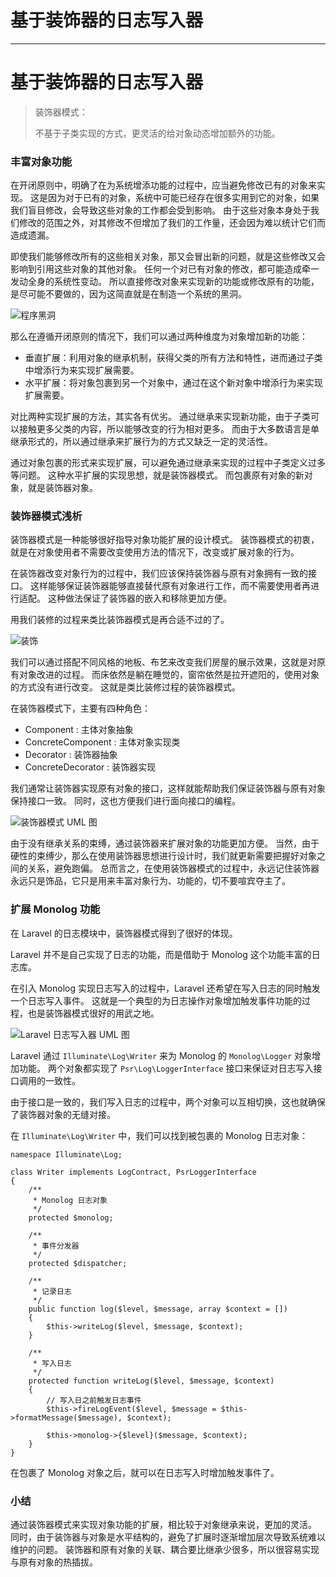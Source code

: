 
# 基于装饰器的日志写入器
---

# 基于装饰器的日志写入器

> 装饰器模式：
> 
> 不基于子类实现的方式，更灵活的给对象动态增加额外的功能。

### 丰富对象功能

在开闭原则中，明确了在为系统增添功能的过程中，应当避免修改已有的对象来实现。 这是因为对于已有的对象，系统中可能已经存在很多实用到它的对象，如果我们盲目修改，会导致这些对象的工作都会受到影响。 由于这些对象本身处于我们修改的范围之外，对其修改不但增加了我们的工作量，还会因为难以统计它们而造成遗漏。

即使我们能够修改所有的这些相关对象，那又会冒出新的问题，就是这些修改又会影响到引用这些对象的其他对象。 任何一个对已有对象的修改，都可能造成牵一发动全身的系统性变动。 所以直接修改对象来实现新的功能或修改原有的功能，是尽可能不要做的，因为这简直就是在制造一个系统的黑洞。

![程序黑洞](https://p1-jj.byteimg.com/tos-cn-i-t2oaga2asx/gold-user-assets/2018/1/6/160cc261d82b5452~tplv-t2oaga2asx-image.image)

那么在遵循开闭原则的情况下，我们可以通过两种维度为对象增加新的功能：

- 垂直扩展：利用对象的继承机制，获得父类的所有方法和特性，进而通过子类中增添行为来实现扩展需要。
- 水平扩展：将对象包裹到另一个对象中，通过在这个新对象中增添行为来实现扩展需要。

对比两种实现扩展的方法，其实各有优劣。 通过继承来实现新功能，由于子类可以接触更多父类的内容，所以能够改变的行为相对更多。 而由于大多数语言是单继承形式的，所以通过继承来扩展行为的方式又缺乏一定的灵活性。

通过对象包裹的形式来实现扩展，可以避免通过继承来实现的过程中子类定义过多等问题。 这种水平扩展的实现思想，就是装饰器模式。 而包裹原有对象的新对象，就是装饰器对象。

### 装饰器模式浅析

装饰器模式是一种能够很好指导对象功能扩展的设计模式。 装饰器模式的初衷，就是在对象使用者不需要改变使用方法的情况下，改变或扩展对象的行为。

在装饰器改变对象行为的过程中，我们应该保持装饰器与原有对象拥有一致的接口。 这样能够保证装饰器能够直接替代原有对象进行工作，而不需要使用者再进行适配。 这种做法保证了装饰器的嵌入和移除更加方便。

用我们装修的过程来类比装饰器模式是再合适不过的了。

![装饰](https://p1-jj.byteimg.com/tos-cn-i-t2oaga2asx/gold-user-assets/2018/1/6/160cc26528e82fc3~tplv-t2oaga2asx-image.image)

我们可以通过搭配不同风格的地板、布艺来改变我们房屋的展示效果，这就是对原有对象改进的过程。 而床依然是躺在睡觉的，窗帘依然是拉开遮阳的，使用对象的方式没有进行改变。 这就是类比装修过程的装饰器模式。

在装饰器模式下，主要有四种角色：

- Component : 主体对象抽象
- ConcreteComponent : 主体对象实现类
- Decorator : 装饰器抽象
- ConcreteDecorator : 装饰器实现

我们通常让装饰器实现原有对象的接口，这样就能帮助我们保证装饰器与原有对象保持接口一致。 同时，这也方便我们进行面向接口的编程。

![装饰器模式 UML 图](https://p1-jj.byteimg.com/tos-cn-i-t2oaga2asx/gold-user-assets/2018/1/6/160cc268cb53a31a~tplv-t2oaga2asx-image.image)

由于没有继承关系的束缚，通过装饰器来扩展对象的功能更加方便。 当然，由于硬性的束缚少，那么在使用装饰器思想进行设计时，我们就更新需要把握好对象之间的关系，避免跑偏。 总而言之，在使用装饰器模式的过程中，永远记住装饰器永远只是饰品，它只是用来丰富对象行为、功能的，切不要喧宾夺主了。

### 扩展 Monolog 功能

在 Laravel 的日志模块中，装饰器模式得到了很好的体现。

Laravel 并不是自己实现了日志的功能，而是借助于 Monolog 这个功能丰富的日志库。

在引入 Monolog 实现日志写入的过程中，Laravel 还希望在写入日志的同时触发一个日志写入事件。 这就是一个典型的为日志操作对象增加触发事件功能的过程，也是装饰器模式很好的用武之地。

![Laravel 日志写入器 UML 图](https://p1-jj.byteimg.com/tos-cn-i-t2oaga2asx/gold-user-assets/2018/1/6/160cc26b974f31e7~tplv-t2oaga2asx-image.image)

Laravel 通过 `Illuminate\Log\Writer` 来为 Monolog 的 `Monolog\Logger` 对象增加功能。 两个对象都实现了 `Psr\Log\LoggerInterface` 接口来保证对日志写入接口调用的一致性。

由于接口是一致的，我们写入日志的过程中，两个对象可以互相切换，这也就确保了装饰器对象的无缝对接。

在 `Illuminate\Log\Writer` 中，我们可以找到被包裹的 Monolog 日志对象：

```
namespace Illuminate\Log;

class Writer implements LogContract, PsrLoggerInterface
{
    /**
     * Monolog 日志对象
     */
    protected $monolog;

    /**
     * 事件分发器
     */
    protected $dispatcher;

    /**
     * 记录日志
     */
    public function log($level, $message, array $context = [])
    {
        $this->writeLog($level, $message, $context);
    }

    /**
     * 写入日志
     */
    protected function writeLog($level, $message, $context)
    {
        // 写入日之前触发日志事件
        $this->fireLogEvent($level, $message = $this->formatMessage($message), $context);

        $this->monolog->{$level}($message, $context);
    }
}
```

在包裹了 Monolog 对象之后，就可以在日志写入时增加触发事件了。

### 小结

通过装饰器模式来实现对象功能的扩展，相比较于对象继承来说，更加的灵活。 同时，由于装饰器与对象是水平结构的，避免了扩展时逐渐增加层次导致系统难以维护的问题。 装饰器和原有对象的关联、耦合要比继承少很多，所以很容易实现与原有对象的热插拔。
    